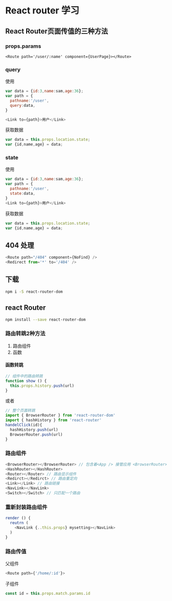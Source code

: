 # React router 学习

## React Router页面传值的三种方法

### props.params

`<Route path='/user/:name' component={UserPage}></Route>`

### query

使用
```js
var data = {id:3,name:sam,age:36};
var path = {
  pathname:'/user',
  query:data,
}

<Link to={path}>用户</Link>
```
获取数据
```js
var data = this.props.location.state;
var {id,name,age} = data;
```
### state

使用
```js
var data = {id:3,name:sam,age:36};
var path = {
  pathname:'/user',
  state:data,
}
<Link to={path}>用户</Link>
```
获取数据
```js
var data = this.props.location.state;
var {id,name,age} = data;
```


## 404 处理

```js
<Route path="/404" component={NoFind} />
<Redirect from='*' to='/404' />
```

## 下载
```sh
npm i -S react-router-dom
```
## react Router

```sh
npm install --save react-router-dom
```

### 路由转跳2种方法

1. 路由组件
2. 函数

#### 函数转跳

```js
// 组件中的路由转跳
function show () {
  this.props.history.push(url)
}
```

或者

```js
// 整个页面转跳
import { BrowserRouter } from 'react-router-dom'
import { hashHistory } from 'react-router'
handelClick(id){
  hashHistory.push(url)
  BrowserRouter.push(url)
}
```

### 路由组件

```js
<BrowserRouter></BrowserRouter> // 包含着<App /> 接管应用 <BrowserRouter><App /></BrowserRouter> 
<HashRouter></HashRouter>
<Router></Router> // 路由显示组件
<Redirct></Redirct> // 路由重定向
<Link></Link> // 路由链接
<NavLink></NavLink>
<Switch></Switch> // 只匹配一个路由
```

### 重新封装路由组件
```js
render () {
  reutrn (
    <NavLink {..this.props} mysetting></NavLink>
  )
}
```

### 路由传值
父组件
 ```js
 <Route path={'/home/:id'}>
 ```
 子组件
 ```js
 const id = this.props.match.params.id
 ```
